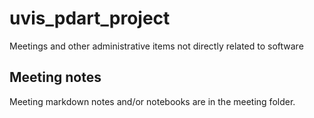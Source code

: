 # uvis_pdart_project

Meetings and other administrative items not directly related to software

## Meeting notes
Meeting markdown notes and/or notebooks are in the meeting folder.
